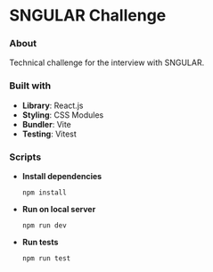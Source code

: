 # SNGULAR Challenge

### About
Technical challenge for the interview with SNGULAR.
 
### Built with

* **Library**: React.js
* **Styling**: CSS Modules
* **Bundler**: Vite
* **Testing**: Vitest

### Scripts
* **Install dependencies**
  ```console
  npm install
  ```
* **Run on local server**
  ```console
  npm run dev
  ```
* **Run tests**
  ```console
  npm run test
  ```